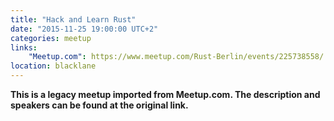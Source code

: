 ```yaml
---
title: "Hack and Learn Rust"
date: "2015-11-25 19:00:00 UTC+2"
categories: meetup 
links:
    "Meetup.com": https://www.meetup.com/Rust-Berlin/events/225738558/
location: blacklane
---
```


<strong>This is a legacy meetup imported from Meetup.com. The description and speakers can be found at the original link.</strong>